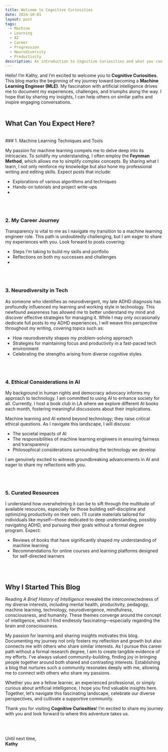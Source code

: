 ```yaml
---
title: Welcome to Cognitive Curiosities
date: 2024-10-01
layout: post
tags:
  - Machine
  - Learning
  - AI
  - Career
  - Progression
  - Neurodiversity
  - Productivity
description: An introduction to Cognitive Curiosities and what you can expect from this blog.
---
```


Hello! I’m Kathy, and I’m excited to welcome you to **Cognitive Curiosities**. This blog marks the beginning of my journey toward becoming a **Machine Learning Engineer (MLE)**. My fascination with artificial intelligence drives me to document my experiences, challenges, and triumphs along the way. I hope that by sharing my insights, I can help others on similar paths and inspire engaging conversations.
<br>
<br>
## What Can You Expect Here?
<br>
### 1. Machine Learning Techniques and Tools

My passion for machine learning compels me to delve deep into its intricacies. To solidify my understanding, I often employ the **Feynman Method**, which allows me to simplify complex concepts. By sharing what I learn, I not only reinforce my knowledge but also hone my professional writing and editing skills. Expect posts that include:

- Explorations of various algorithms and techniques
- Hands-on tutorials and project write-ups
- 
<br>
<br>

### 2. My Career Journey

Transparency is vital to me as I navigate my transition to a machine learning engineer role. This path is undoubtedly challenging, but I am eager to share my experiences with you. Look forward to posts covering:

- Steps I’m taking to build my skills and portfolio
- Reflections on both my successes and challenges
- 
<br>
<br>

### 3. Neurodiversity in Tech

As someone who identifies as neurodivergent, my late ADHD diagnosis has profoundly influenced my learning and working style in technology. This newfound awareness has allowed me to better understand my mind and discover effective strategies for managing it. While I may only occasionally dedicate full posts to my ADHD experiences, I will weave this perspective throughout my writing, covering topics such as:

- How neurodiversity shapes my problem-solving approach
- Strategies for maintaining focus and productivity in a fast-paced tech environment
- Celebrating the strengths arising from diverse cognitive styles

<br>
<br>

### 4. Ethical Considerations in AI

My background in human rights and democracy advocacy informs my approach to technology. I am committed to using AI to enhance society for all. Currently, I host a book club in LA where we explore different AI books each month, fostering meaningful discussions about their implications.

Machine learning and AI extend beyond technology; they raise critical ethical questions. As I navigate this landscape, I will discuss:

- The societal impacts of AI
- The responsibilities of machine learning engineers in ensuring fairness and transparency
- Philosophical considerations surrounding the technology we develop

I am genuinely excited to witness groundbreaking advancements in AI and eager to share my reflections with you.

<br>
<br>

### 5. Curated Resources

I understand how overwhelming it can be to sift through the multitude of available resources, especially for those building self-discipline and optimizing productivity on their own. I’ll curate materials tailored for individuals like myself—those dedicated to deep understanding, possibly navigating ADHD, and pursuing their goals without a formal degree program. Expect:

- Reviews of books that have significantly shaped my understanding of machine learning
- Recommendations for online courses and learning platforms designed for self-directed learners

<br>
<br>

## Why I Started This Blog

Reading _A Brief History of Intelligence_ revealed the interconnectedness of my diverse interests, including mental health, productivity, pedagogy, machine learning, technology, neurodivergence, mindfulness, consciousness, and humanity. These themes converge around the concept of intelligence, which I find endlessly fascinating—especially regarding the brain and consciousness.

My passion for learning and sharing insights motivates this blog. Documenting my journey not only fosters my reflection and growth but also connects me with others who share similar interests. As I pursue this career path without a formal research degree, I aim to create tangible evidence of my efforts. I’ve always valued community-building, finding joy in bringing people together around both shared and contrasting interests. Establishing a blog that nurtures such a community resonates deeply with me, allowing me to connect with others who share my passions.

Whether you are a fellow learner, an experienced professional, or simply curious about artificial intelligence, I hope you find valuable insights here. Together, let’s navigate this fascinating landscape, celebrate our diverse perspectives, and cultivate a supportive community.

Thank you for visiting **Cognitive Curiosities**! I’m excited to share my journey with you and look forward to where this adventure takes us.

<br>
<br>

Until next time,  
**Kathy**